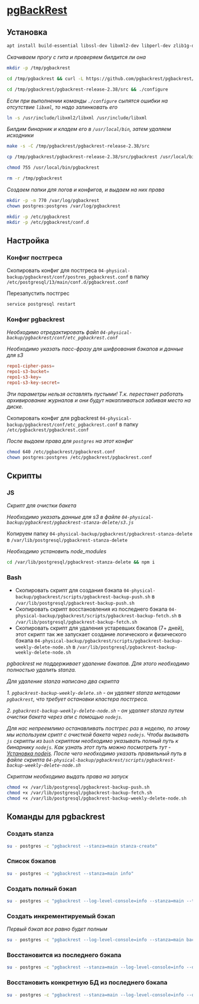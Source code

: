 # [pgBackRest](https://github.com/pgbackrest/pgbackrest)

## Установка

```bash
apt install build-essential libssl-dev libxml2-dev libperl-dev zlib1g-dev libpq-dev libbz2-dev liblz4-dev libzstd-dev libyaml-dev perl git
```

*Скачиваем прогу с гита и проверяем билдится ли она*

```bash
mkdir -p /tmp/pgbackrest

cd /tmp/pgbackrest && curl -L https://github.com/pgbackrest/pgbackrest/archive/release/2.38.tar.gz | tar xzf -

cd /tmp/pgbackrest/pgbackrest-release-2.38/src && ./configure
```

*Если при выполнении команды `./configure` сыпятся ошибки на отсутствие `libxml`, то надо залинковать его*

```bash
ln -s /usr/include/libxml2/libxml /usr/include/libxml
```

*Билдим бинарник и кладем его в `/usr/local/bin`, затем удаляем исходники*

```bash
make -s -C /tmp/pgbackrest/pgbackrest-release-2.38/src

cp /tmp/pgbackrest/pgbackrest-release-2.38/src/pgbackrest /usr/local/bin

chmod 755 /usr/local/bin/pgbackrest

rm -r /tmp/pgbackrest
```

*Создаем папки для логов и конфигов, и выдаем на них права*

```bash
mkdir -p -m 770 /var/log/pgbackrest
chown postgres:postgres /var/log/pgbackrest

mkdir -p /etc/pgbackrest
mkdir -p /etc/pgbackrest/conf.d
```

## Настройка

### Конфиг постгреса

Скопировать конфиг для постгреса `04-physical-backup/pgbackrest/conf/postres_pgbackrest.conf` в папку `/etc/postgresql/13/main/conf.d/pgbackrest.conf`

Перезапустить постгрес

```bash
service postgresql restart
```

### Конфиг pgbackrest

*Необходимо отредактировать файл `04-physical-backup/pgbackrest/conf/etc_pgbackrest.conf`*

*Необходимо указать пасс-фразу для шифрования бэкапов и данные для s3*

```conf
repo1-cipher-pass=
repo1-s3-bucket=
repo1-s3-key=
repo1-s3-key-secret=
```

*Эти параметры нельзя оставлять пустыми! Т.к. перестанет работать архивирование журналов и они будут накапливаться забивая место на диске.*

Скопировать конфиг для pgbackrest `04-physical-backup/pgbackrest/conf/etc_pgbackrest.conf` в папку `/etc/pgbackrest/pgbackrest.conf`

*После выдаем права для `postgres` на этот конфиг*

```bash
chmod 640 /etc/pgbackrest/pgbackrest.conf
chown postgres:postgres /etc/pgbackrest/pgbackrest.conf
```

## Скрипты

### JS

*Скрипт для очистки бакета*

*Необходимо указать данные для s3 в файле `04-physical-backup/pgbackrest/pgbackrest-stanza-delete/s3.js`*

Копируем папку `04-physical-backup/pgbackrest/pgbackrest-stanza-delete` в `/var/lib/postgresql/pgbackrest-stanza-delete`

*Необходимо установить node_modules*

```bash
cd /var/lib/postgresql/pgbackrest-stanza-delete && npm i
```

### Bash

* Скопировать скрипт для создания бэкапа `04-physical-backup/pgbackrest/scripts/pgbackrest-backup-push.sh` в `/var/lib/postgresql/pgbackrest-backup-push.sh`
* Скопировать скрипт восстановления из последнего бэкапа `04-physical-backup/pgbackrest/scripts/pgbackrest-backup-fetch.sh` в `/var/lib/postgresql/pgbackrest-backup-fetch.sh`
* Скопировать скрипт для удаления устаревших бэкапов (7+ дней), этот скрипт так же запускает создание логического и физического бэкапа `04-physical-backup/pgbackrest/scripts/pgbackrest-backup-weekly-delete-node.sh` в `/var/lib/postgresql/pgbackrest-backup-weekly-delete-node.sh`

*pgbackrest не поддерживает удаление бэкапов. Для этого необходимо полностью удалить stanza.*

*Для удаление stanza написано два скрипта*

*1. `pgbackrest-backup-weekly-delete.sh` - он удаляет stanza методами `pgbackrest`, что требует остановки кластера постгреса.*

*2. `pgbackrest-backup-weekly-delete-node.sh` - он удаляет stanza путем очистки бакета через апи с помощью `nodejs`.*

*Для нас непреемлимо останавливать постгрес раз в неделю, по этому мы используем срипт с очисткой бакета через `nodejs`.*
*Чтобы вызывать `js` скрипты из `bash` скриптом необходимо указывать полный путь к бинарнику `nodejs`. Как узнать этот путь можно посмотреть тут - [Установка nodejs](../../02-nodejs/install.md).*
*После чего необходимо указать правильный путь в файле скрипта `04-physical-backup/pgbackrest/scripts/pgbackrest-backup-weekly-delete-node.sh`*

*Скриптам необходимо выдать права на запуск*

```bash
chmod +x /var/lib/postgresql/pgbackrest-backup-push.sh
chmod +x /var/lib/postgresql/pgbackrest-backup-fetch.sh
chmod +x /var/lib/postgresql/pgbackrest-backup-weekly-delete-node.sh
```

## Команды для pgbackrest

### Создать stanza

```bash
su - postgres -c "pgbackrest --stanza=main stanza-create"
```

### Список бэкапов

```bash
su - postgres -c "pgbackrest --stanza=main info"
```

### Создать полный бэкап

```bash
su - postgres -c "pgbackrest --log-level-console=info --stanza=main --type=full backup"
```

### Создать инкрементируемый бэкап

*Первый бэкап все равно будет полным*

```bash
su - postgres -c "pgbackrest --log-level-console=info --stanza=main backup"
```

### Восстановится из последнего бэкапа

```bash
su - postgres -c "pgbackrest --stanza=main --log-level-console=info --delta --recovery-option=recovery_target=immediate --target-action=promote --type=immediate restore"
```

### Восстановить конкретную БД из последнего бэкапа

```bash
su - postgres -c "pgbackrest --stanza=main --log-level-console=info --delta --recovery-option=recovery_target=immediate --target-action=promote --type=immediate --db-include=${dbName} restore"
```
